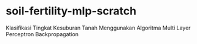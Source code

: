 # soil-fertility-mlp-scratch
Klasifikasi Tingkat Kesuburan Tanah Menggunakan  Algoritma Multi Layer Perceptron Backpropagation
